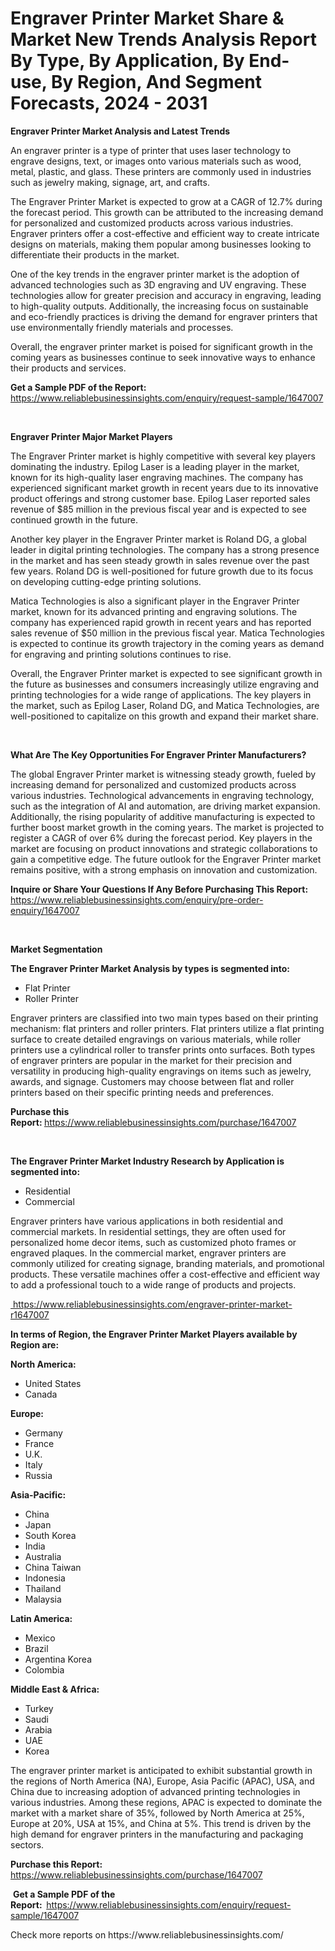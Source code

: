 <p><h1>Engraver Printer Market Share & Market New Trends Analysis Report By Type, By Application, By End-use, By Region, And Segment Forecasts, 2024 - 2031</h1></p><p><strong>Engraver Printer Market Analysis and Latest Trends</strong></p>
<p><p>An engraver printer is a type of printer that uses laser technology to engrave designs, text, or images onto various materials such as wood, metal, plastic, and glass. These printers are commonly used in industries such as jewelry making, signage, art, and crafts.</p><p>The Engraver Printer Market is expected to grow at a CAGR of 12.7% during the forecast period. This growth can be attributed to the increasing demand for personalized and customized products across various industries. Engraver printers offer a cost-effective and efficient way to create intricate designs on materials, making them popular among businesses looking to differentiate their products in the market.</p><p>One of the key trends in the engraver printer market is the adoption of advanced technologies such as 3D engraving and UV engraving. These technologies allow for greater precision and accuracy in engraving, leading to high-quality outputs. Additionally, the increasing focus on sustainable and eco-friendly practices is driving the demand for engraver printers that use environmentally friendly materials and processes.</p><p>Overall, the engraver printer market is poised for significant growth in the coming years as businesses continue to seek innovative ways to enhance their products and services.</p></p>
<p><strong>Get a Sample PDF of the Report:&nbsp;</strong> <a href="https://www.reliablebusinessinsights.com/enquiry/request-sample/1647007">https://www.reliablebusinessinsights.com/enquiry/request-sample/1647007</a></p>
<p>&nbsp;</p>
<p><strong>Engraver Printer Major Market Players</strong></p>
<p><p>The Engraver Printer market is highly competitive with several key players dominating the industry. Epilog Laser is a leading player in the market, known for its high-quality laser engraving machines. The company has experienced significant market growth in recent years due to its innovative product offerings and strong customer base. Epilog Laser reported sales revenue of $85 million in the previous fiscal year and is expected to see continued growth in the future.</p><p>Another key player in the Engraver Printer market is Roland DG, a global leader in digital printing technologies. The company has a strong presence in the market and has seen steady growth in sales revenue over the past few years. Roland DG is well-positioned for future growth due to its focus on developing cutting-edge printing solutions.</p><p>Matica Technologies is also a significant player in the Engraver Printer market, known for its advanced printing and engraving solutions. The company has experienced rapid growth in recent years and has reported sales revenue of $50 million in the previous fiscal year. Matica Technologies is expected to continue its growth trajectory in the coming years as demand for engraving and printing solutions continues to rise.</p><p>Overall, the Engraver Printer market is expected to see significant growth in the future as businesses and consumers increasingly utilize engraving and printing technologies for a wide range of applications. The key players in the market, such as Epilog Laser, Roland DG, and Matica Technologies, are well-positioned to capitalize on this growth and expand their market share.</p></p>
<p>&nbsp;</p>
<p><strong>What Are The Key Opportunities For Engraver Printer Manufacturers?</strong></p>
<p><p>The global Engraver Printer market is witnessing steady growth, fueled by increasing demand for personalized and customized products across various industries. Technological advancements in engraving technology, such as the integration of AI and automation, are driving market expansion. Additionally, the rising popularity of additive manufacturing is expected to further boost market growth in the coming years. The market is projected to register a CAGR of over 6% during the forecast period. Key players in the market are focusing on product innovations and strategic collaborations to gain a competitive edge. The future outlook for the Engraver Printer market remains positive, with a strong emphasis on innovation and customization.</p></p>
<p><strong>Inquire or Share Your Questions If Any Before Purchasing This Report:</strong> <a href="https://www.reliablebusinessinsights.com/enquiry/pre-order-enquiry/1647007">https://www.reliablebusinessinsights.com/enquiry/pre-order-enquiry/1647007</a></p>
<p>&nbsp;</p>
<p><strong>Market Segmentation</strong></p>
<p><strong>The Engraver Printer Market Analysis by types is segmented into:</strong></p>
<p><ul><li>Flat Printer</li><li>Roller Printer</li></ul></p>
<p><p>Engraver printers are classified into two main types based on their printing mechanism: flat printers and roller printers. Flat printers utilize a flat printing surface to create detailed engravings on various materials, while roller printers use a cylindrical roller to transfer prints onto surfaces. Both types of engraver printers are popular in the market for their precision and versatility in producing high-quality engravings on items such as jewelry, awards, and signage. Customers may choose between flat and roller printers based on their specific printing needs and preferences.</p></p>
<p><strong>Purchase this Report:&nbsp;</strong><a href="https://www.reliablebusinessinsights.com/purchase/1647007">https://www.reliablebusinessinsights.com/purchase/1647007</a></p>
<p>&nbsp;</p>
<p><strong>The Engraver Printer Market Industry Research by Application is segmented into:</strong></p>
<p><ul><li>Residential</li><li>Commercial</li></ul></p>
<p><p>Engraver printers have various applications in both residential and commercial markets. In residential settings, they are often used for personalized home decor items, such as customized photo frames or engraved plaques. In the commercial market, engraver printers are commonly utilized for creating signage, branding materials, and promotional products. These versatile machines offer a cost-effective and efficient way to add a professional touch to a wide range of products and projects.</p></p>
<p><a href="https://www.reliablebusinessinsights.com/engraver-printer-market-r1647007">&nbsp;https://www.reliablebusinessinsights.com/engraver-printer-market-r1647007</a></p>
<p><strong>In terms of Region, the Engraver Printer Market Players available by Region are:</strong></p>
<p>
    <p> <strong> North America: </strong>
        <ul>
            <li>United States</li>
            <li>Canada</li>
        </ul>
        </p> 
    <p> <strong> Europe: </strong>
        <ul>
            <li>Germany</li>
            <li>France</li>
            <li>U.K.</li>
            <li>Italy</li>
            <li>Russia</li>
        </ul>
        </p> 
    <p> <strong> Asia-Pacific: </strong>
        <ul>
            <li>China</li>
            <li>Japan</li>
            <li>South Korea</li>
            <li>India</li>
            <li>Australia</li>
            <li>China Taiwan</li>
            <li>Indonesia</li>
            <li>Thailand</li>
            <li>Malaysia</li>
        </ul>
        </p> 
    <p> <strong> Latin America: </strong>
        <ul>
            <li>Mexico</li>
            <li>Brazil</li>
            <li>Argentina Korea</li>
            <li>Colombia</li>
        </ul>
        </p> 
    <p> <strong> Middle East & Africa: </strong>
        <ul>
            <li>Turkey</li>
            <li>Saudi</li>
            <li>Arabia</li>
            <li>UAE</li>
            <li>Korea</li>
        </ul>
    </p>
    </p>
<p><p>The engraver printer market is anticipated to exhibit substantial growth in the regions of North America (NA), Europe, Asia Pacific (APAC), USA, and China due to increasing adoption of advanced printing technologies in various industries. Among these regions, APAC is expected to dominate the market with a market share of 35%, followed by North America at 25%, Europe at 20%, USA at 15%, and China at 5%. This trend is driven by the high demand for engraver printers in the manufacturing and packaging sectors.</p></p>
<p><strong>Purchase this Report: </strong><a href="https://www.reliablebusinessinsights.com/purchase/1647007">https://www.reliablebusinessinsights.com/purchase/1647007</a></p>
<p>&nbsp;<strong>Get a Sample PDF of the Report:&nbsp;&nbsp;</strong><a href="https://www.reliablebusinessinsights.com/enquiry/request-sample/1647007">https://www.reliablebusinessinsights.com/enquiry/request-sample/1647007</a></p>
<p><strong></strong></p>
<p>Check more reports on https://www.reliablebusinessinsights.com/</p>